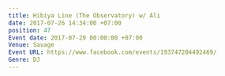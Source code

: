 ```yaml
---
title: Hibiya Line (The Observatory) w/ Ali
date: 2017-07-26 14:34:00 +07:00
position: 47
Event date: 2017-07-29 00:00:00 +07:00
Venue: Savage
Event URL: https://www.facebook.com/events/193747204492469/
Genre: DJ
---
```


